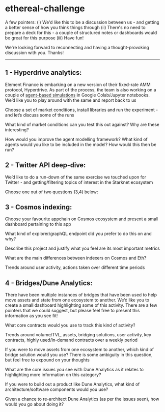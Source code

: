 # ethereal-challenge

A few pointers:
(i) We'd like this to be a discussion between us - and getting a better sense of how you think things through
(ii) There's no need to prepare a deck for this - a couple of structured notes or dashboards would be great for this purpose
(iii) Have fun!

We're looking forward to reconnecting and having a thought-provoking discussion with you. Thanks!

------------------------------------------------------------------------------------------


## 1 - Hyperdrive analytics:
Element Finance is embarking on a new version of their fixed-rate AMM protocol, Hyperdrive. As part of the process, the team is also working on a couple of [agent-based simulations](https://github.com/element-fi/elf-simulations) in Google Colab/Jupyter notebooks. We’d like you to play around with the same and report back to us

Choose a set of market conditions, install libraries and run the experiment - and let’s discuss some of the runs

What kind of market conditions can you test this out against? Why are these interesting?

How would you improve the agent modelling framework? What kind of agents would you like to be included in the model? How would this then be run?

## 2 - Twitter API deep-dive:
We’d like to do a run-down of the same exercise we touched upon for Twitter - and getting/filtering topics of interest in the Starknet ecosystem

Choose one out of two questions (3,4) below:
## 3 - Cosmos indexing: 
Choose your favourite appchain on Cosmos ecosystem and present a small dashboard pertaining to this app

What kind of explorer/graphQL endpoint did you prefer to do this on and why?

Describe this project and justify what you feel are its most important metrics

What are the main differences between indexers on Cosmos and Eth?

Trends around user activity, actions taken over different time periods

## 4 - Bridges/Dune Analytics: 
There have been multiple instances of bridges that have been used to help move assets and state from one ecosystem to another. We’d like you to create a small dashboard highlighting some of this activity. There are a few pointers that we could suggest, but please feel free to present this information as you see fit!

What core contracts would you use to track this kind of activity?

Trends around volume/TVL, assets, bridging solutions, user activity, key contracts, highly used/in-demand contracts over a weekly period

If you were to move assets from one ecosystem to another, which kind of bridge solution would you use? There is some ambiguity in this question, but feel free to expound on your thoughts

What are the core issues you see with Dune Analytics as it relates to highlighting more information on this category?

If you were to build out a product like Dune Analytics, what kind of architecture/software components would you use?

Given a chance to re-architect Dune Analytics (as per the issues seen), how would you go about doing it?